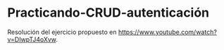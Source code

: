 # Practicando-CRUD-autenticación
Resolución del ejercicio propuesto en https://www.youtube.com/watch?v=DIwpTJ4oXvw.
